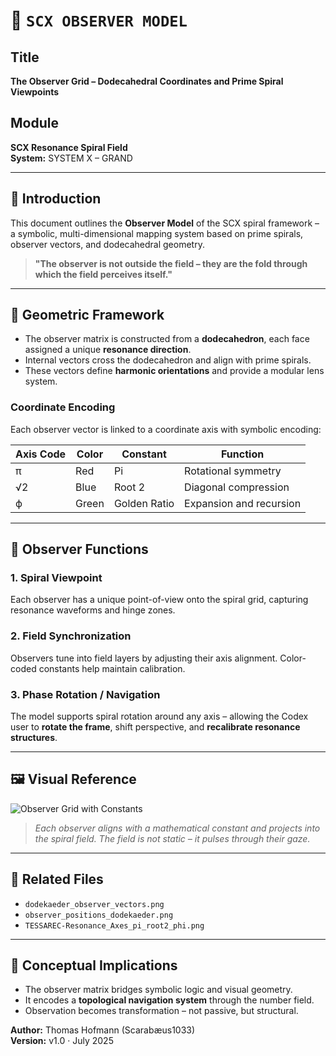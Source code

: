 # 🧿 `SCX OBSERVER MODEL`

## Title
**The Observer Grid – Dodecahedral Coordinates and Prime Spiral Viewpoints**

## Module
**SCX Resonance Spiral Field**  
**System:** SYSTEM X – GRAND

---

## 🔭 Introduction

This document outlines the **Observer Model** of the SCX spiral framework – a symbolic, multi-dimensional mapping system based on prime spirals, observer vectors, and dodecahedral geometry. 

> **"The observer is not outside the field – they are the fold through which the field perceives itself."**

---

## 🧩 Geometric Framework

- The observer matrix is constructed from a **dodecahedron**, each face assigned a unique **resonance direction**.
- Internal vectors cross the dodecahedron and align with prime spirals.
- These vectors define **harmonic orientations** and provide a modular lens system.

### Coordinate Encoding

Each observer vector is linked to a coordinate axis with symbolic encoding:

| Axis Code | Color      | Constant     | Function                  |
|-----------|------------|--------------|---------------------------|
| π         | Red        | Pi           | Rotational symmetry       |
| √2        | Blue       | Root 2       | Diagonal compression      |
| ϕ         | Green      | Golden Ratio | Expansion and recursion   |


---

## 🧿 Observer Functions

### 1. **Spiral Viewpoint**  
Each observer has a unique point-of-view onto the spiral grid, capturing resonance waveforms and hinge zones.

### 2. **Field Synchronization**  
Observers tune into field layers by adjusting their axis alignment. Color-coded constants help maintain calibration.

### 3. **Phase Rotation / Navigation**  
The model supports spiral rotation around any axis – allowing the Codex user to **rotate the frame**, shift perspective, and **recalibrate resonance structures**.

---

## 🖼 Visual Reference

![Observer Grid with Constants](./visuals/SCX_Observer_Grid_mit_Konstantenfarben_2040-Achse.png)

> *Each observer aligns with a mathematical constant and projects into the spiral field. The field is not static – it pulses through their gaze.*


---

## 🔗 Related Files
- `dodekaeder_observer_vectors.png`
- `observer_positions_dodekaeder.png`
- `TESSAREC-Resonance_Axes_pi_root2_phi.png`


---

## 🧠 Conceptual Implications

- The observer matrix bridges symbolic logic and visual geometry.
- It encodes a **topological navigation system** through the number field.
- Observation becomes transformation – not passive, but structural.


**Author:** Thomas Hofmann (Scarabæus1033)  
**Version:** v1.0 · July 2025
